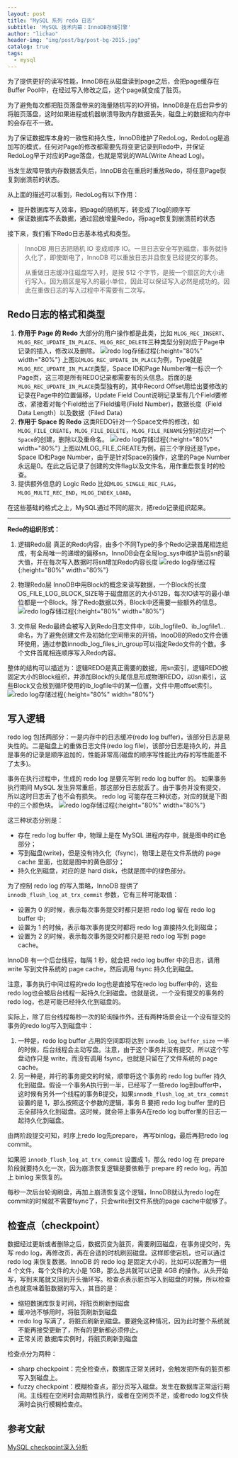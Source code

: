 ```yaml
---
layout: post
title: "MySQL 系列 redo 日志"
subtitle: 'MySQL 技术内幕：InnoDB存储引擎'
author: "lichao"
header-img: "img/post/bg/post-bg-2015.jpg"
catalog: true
tags:
  - mysql
---
```


为了提供更好的读写性能，InnoDB在从磁盘读到page之后，会把page缓存在Buffer Pool中，在经过写入修改之后，这个page就变成了脏页。

为了避免每次都把脏页落盘带来的海量随机写的IO开销，InnoDB是在后台异步的将脏页落盘，这时如果进程或机器崩溃导致内存数据丢失，磁盘上的数据和内存中的会存在不一致。

为了保证数据库本身的一致性和持久性，InnoDB维护了RedoLog，RedoLog是追加写的模式，任何对Page的修改都需要先将变更记录到Redo中，并保证RedoLog早于对应的Page落盘，也就是常说的WAL(Write Ahead Log)。

当发生故障导致内存数据丢失后，InnoDB会在重启时重放Redo，将任意Page恢复到崩溃前的状态。

从上面的描述可以看到，RedoLog有以下作用：

- 提升数据库写入效率，把page的随机写，转变成了log的顺序写
- 保证数据库不丢数据，通过回放增量Redo，将page恢复到崩溃前的状态

接下来，我们看下Redo日志基本格式和类型。

> InnoDB 用日志把随机 IO 变成顺序 IO。一旦日志安全写到磁盘，事务就持久化了，即使断电了，InnoDB 可以重放日志并且恢复已经提交的事务。
>
> 从重做日志缓冲往磁盘写入时，是按 512 个字节，是按一个扇区的大小进行写入。因为扇区是写入的最小单位，因此可以保证写入必然是成功的。因此在重做日志的写入过程中不需要有二次写。

## Redo日志的格式和类型

1. **作用于 Page 的 Redo**
  大部分的用户操作都是此类，比如 `MLOG_REC_INSERT`、`MLOG_REC_UPDATE_IN_PLACE`、`MLOG_REC_DELETE`三种类型分别对应于Page中记录的插入，修改以及删除。
  ![redo log存储过程](/img/post/mysql/rodo_log.png){:height="80%" width="80%"}
  上图以`MLOG_REC_UPDATE_IN_PLACE`为例，Type就是`MLOG_REC_UPDATE_IN_PLACE`类型，Space ID和Page Number唯一标识一个Page页，这三项是所有REDO记录都需要有的头信息。后面的是`MLOG_REC_UPDATE_IN_PLACE`类型独有的，其中Record Offset用给出要修改的记录在Page中的位置偏移，Update Field Count说明记录里有几个Field要修改，紧接着对每个Field给出了Field编号(Field Number)，数据长度（Field Data Length）以及数据（Filed Data）
2. **作用于 Space 的 Redo**
  这类REDO针对一个Space文件的修改，如`MLOG_FILE_CREATE`，`MLOG_FILE_DELETE`，`MLOG_FILE_RENAME`分别对应对一个`Space`的创建，删除以及重命名。
  ![redo log存储过程](/img/post/mysql/redo_log_mlog.png){:height="80%" width="80%"}
  上图以MLOG_FILE_CREATE为例，前三个字段还是Type，Space ID和Page Number，由于是针对Space的操作，这里的Page Number永远是0。在此之后记录了创建的文件flag以及文件名，用作重启恢复时的检查。
3. 提供额外信息的 Logic Redo
  比如`MLOG_SINGLE_REC_FLAG`，`MLOG_MULTI_REC_END`，`MLOG_INDEX_LOAD`。

在这些基础的格式之上，MySQL通过不同的层次，把redo记录组织起来。

---

**Redo的组织形式：**

1. 逻辑Redo层
  真正的Redo内容，由多个不同Type的多个Redo记录首尾相连组成，有全局唯一的递增的偏移sn，InnoDB会在全局log_sys中维护当前sn的最大值，并在每次写入数据时将sn增加Redo内容长度
  ![redo log存储过程](/img/post/mysql/logic_redo_log.png){:height="80%" width="80%"}

2. 物理Redo层
  InnoDB中用Block的概念来读写数据，一个Block的长度OS_FILE_LOG_BLOCK_SIZE等于磁盘扇区的大小512B，每次IO读写的最小单位都是一个Block。除了Redo数据以外，Block中还需要一些额外的信息。
  ![redo log存储过程](/img/post/mysql/block_redo_logic.png){:height="80%" width="80%"}
3. 文件层
  Redo最终会被写入到Redo日志文件中，以ib_logfile0、ib_logfile1…命名，为了避免创建文件及初始化空间带来的开销，InooDB的Redo文件会循环使用，通过参数innodb_log_files_in_group可以指定Redo文件的个数。多个文件首尾相连顺序写入Redo内容。

整体的结构可以描述为：逻辑REDO是真正需要的数据，用sn索引，逻辑REDO按固定大小的Block组织，并添加Block的头尾信息形成物理REDO，以lsn索引，这些Block又会放到循环使用的ib_logfile中的某一位置，文件中用offset索引。
![redo log存储过程](/img/post/mysql/redo_log.png){:height="80%" width="80%"}

## 写入逻辑

redo log 包括两部分：一是内存中的日志缓冲(redo log buffer)，该部分日志是易失性的。二是磁盘上的重做日志文件(redo log file)，该部分日志是持久的，并且是事务的记录是顺序追加的，性能非常高(磁盘的顺序写性能比内存的写性能差不了太多)。

事务在执行过程中，生成的 redo log 是要先写到 redo log buffer 的。
如果事务执行期间 MySQL 发生异常重启，那这部分日志就丢了。由于事务并没有提交，所以这时日志丢了也不会有损失。
redo log 可能存在三种状态，对应的就是下图中的三个颜色块。
![redo log存储过程](/img/mysql/redolog存储过程.png){:height="80%" width="80%"}

这三种状态分别是：

- 存在 redo log buffer 中，物理上是在 MySQL 进程内存中，就是图中的红色部分；
- 写到磁盘(write)，但是没有持久化（fsync)，物理上是在文件系统的 page cache 里面，也就是图中的黄色部分；
- 持久化到磁盘，对应的是 hard disk，也就是图中的绿色部分。
  
为了控制 redo log 的写入策略，InnoDB 提供了 ```innodb_flush_log_at_trx_commit``` 参数，它有三种可能取值：

- 设置为 0 的时候，表示每次事务提交时都只是把 redo log 留在 redo log buffer 中;
- 设置为 1 的时候，表示每次事务提交时都将 redo log 直接持久化到磁盘；
- 设置为 2 的时候，表示每次事务提交时都只是把 redo log 写到 page cache。

InnoDB 有一个后台线程，每隔 1 秒，就会把 redo log buffer 中的日志，调用 write 写到文件系统的 page cache，然后调用 fsync 持久化到磁盘。

注意，事务执行中间过程的redo log也是直接写在redo log buffer中的，这些redo log也会被后台线程一起持久化到磁盘。也就是说，一个没有提交的事务的redo log，也是可能已经持久化到磁盘的。

实际上，除了后台线程每秒一次的轮询操作外，还有两种场景会让一个没有提交的事务的redo log写入到磁盘中：

1. 一种是，redo log buffer 占用的空间即将达到 ```innodb_log_buffer_size``` 一半的时候，后台线程会主动写盘。注意，由于这个事务并没有提交，所以这个写盘动作只是 write，而没有调用 fsync，也就是只留在了文件系统的 page cache。
2. 另一种是，并行的事务提交的时候，顺带将这个事务的 redo log buffer 持久化到磁盘。假设一个事务A执行到一半，已经写了一些redo log到buffer中，这时候有另外一个线程的事务B提交，如果```innodb_flush_log_at_trx_commit``` 设置的是 1，那么按照这个参数的逻辑，事务 B 要把 redo log buffer 里的日志全部持久化到磁盘。这时候，就会带上事务A在redo log buffer里的日志一起持久化到磁盘。

由两阶段提交可知，时序上redo log先prepare， 再写binlog，最后再把redo log commit。

如果把 ```innodb_flush_log_at_trx_commit``` 设置成 1，那么 redo log 在 prepare 阶段就要持久化一次，因为崩溃恢复逻辑是要依赖于 prepare 的 redo log，再加上 binlog 来恢复的。

每秒一次后台轮询刷盘，再加上崩溃恢复这个逻辑，InnoDB就认为redo log在commit的时候就不需要fsync了，只会write到文件系统的page cache中就够了。

## 检查点（checkpoint）

数据经过更新或者删除之后，数据页变为脏页，需要刷回磁盘，在事务提交时，先写 redo log，再修改页，再在合适的时机刷回磁盘。这样即使宕机，也可以通过 redo log 来恢复数据。InnoDB 的 redo log 是固定大小的，比如可以配置为一组 4 个文件，每个文件的大小是 1GB，那么总共就可以记录 4GB 的操作。从头开始写，写到末尾就又回到开头循环写。检查点表示脏页写入到磁盘的时候，所以检查点也就意味着脏数据的写入，其目的是：

- 缩短数据库恢复时间，将脏页刷新到磁盘
- 缓冲池不够用时，将脏页刷新到磁盘
- redo log 写满了，将脏页刷新到磁盘。要避免这种情况，因为此时整个系统就不能再接受更新了，所有的更新都必须停止。
- 正常关闭 数据库实例时，将脏页刷新到磁盘

检查点分为两种：

- sharp checkpoint：完全检查点，数据库正常关闭时，会触发把所有的脏页都写入到磁盘上。
- fuzzy checkpoint：模糊检查点，部分页写入磁盘。发生在数据库正常运行期间。主线程在空闲时会周期性执行，或者在空闲页不足，或者redo log文件快满时会执行模糊检查点。

## 参考文献

[MySQL checkpoint深入分析](https://www.cnblogs.com/geaozhang/p/7341333.html)

